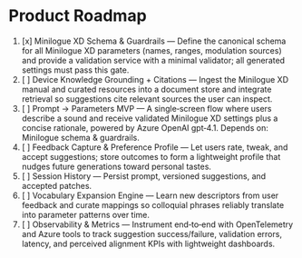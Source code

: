 # Product Roadmap

1. [x] Minilogue XD Schema & Guardrails — Define the canonical schema for all Minilogue XD parameters (names, ranges, modulation sources) and provide a validation service with a minimal validator; all generated settings must pass this gate.
2. [ ] Device Knowledge Grounding + Citations — Ingest the Minilogue XD manual and curated resources into a document store and integrate retrieval so suggestions cite relevant sources the user can inspect.
3. [ ] Prompt → Parameters MVP — A single‑screen flow where users describe a sound and receive validated Minilogue XD settings plus a concise rationale, powered by Azure OpenAI gpt‑4.1. Depends on: Minilogue schema & guardrails.
4. [ ] Feedback Capture & Preference Profile — Let users rate, tweak, and accept suggestions; store outcomes to form a lightweight profile that nudges future generations toward personal tastes.
5. [ ] Session History — Persist prompt, versioned suggestions, and accepted patches.
6. [ ] Vocabulary Expansion Engine — Learn new descriptors from user feedback and curate mappings so colloquial phrases reliably translate into parameter patterns over time.
7. [ ] Observability & Metrics — Instrument end‑to‑end with OpenTelemetry and Azure tools to track suggestion success/failure, validation errors, latency, and perceived alignment KPIs with lightweight dashboards.
